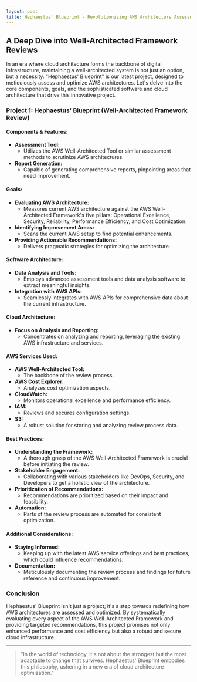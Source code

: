 ```yaml
---
layout: post
title: Hephaestus' Blueprint - Revolutionizing AWS Architecture Assessment
---
```

## A Deep Dive into Well-Architected Framework Reviews

In an era where cloud architecture forms the backbone of digital infrastructure, maintaining a well-architected system is not just an option, but a necessity. "Hephaestus' Blueprint" is our latest project, designed to meticulously assess and optimize AWS architectures. Let's delve into the core components, goals, and the sophisticated software and cloud architecture that drive this innovative project.

### Project 1: Hephaestus' Blueprint (Well-Architected Framework Review)

#### Components & Features:

- **Assessment Tool:** 
  - Utilizes the AWS Well-Architected Tool or similar assessment methods to scrutinize AWS architectures.
- **Report Generation:** 
  - Capable of generating comprehensive reports, pinpointing areas that need improvement.

#### Goals:

- **Evaluating AWS Architecture:** 
  - Measures current AWS architecture against the AWS Well-Architected Framework's five pillars: Operational Excellence, Security, Reliability, Performance Efficiency, and Cost Optimization.
- **Identifying Improvement Areas:** 
  - Scans the current AWS setup to find potential enhancements.
- **Providing Actionable Recommendations:** 
  - Delivers pragmatic strategies for optimizing the architecture.

#### Software Architecture:

- **Data Analysis and Tools:** 
  - Employs advanced assessment tools and data analysis software to extract meaningful insights.
- **Integration with AWS APIs:** 
  - Seamlessly integrates with AWS APIs for comprehensive data about the current infrastructure.

#### Cloud Architecture:

- **Focus on Analysis and Reporting:** 
  - Concentrates on analyzing and reporting, leveraging the existing AWS infrastructure and services.

#### AWS Services Used:

- **AWS Well-Architected Tool:** 
  - The backbone of the review process.
- **AWS Cost Explorer:** 
  - Analyzes cost optimization aspects.
- **CloudWatch:** 
  - Monitors operational excellence and performance efficiency.
- **IAM:** 
  - Reviews and secures configuration settings.
- **S3:** 
  - A robust solution for storing and analyzing review process data.

#### Best Practices:

- **Understanding the Framework:** 
  - A thorough grasp of the AWS Well-Architected Framework is crucial before initiating the review.
- **Stakeholder Engagement:** 
  - Collaborating with various stakeholders like DevOps, Security, and Developers to get a holistic view of the architecture.
- **Prioritization of Recommendations:** 
  - Recommendations are prioritized based on their impact and feasibility.
- **Automation:** 
  - Parts of the review process are automated for consistent optimization.

#### Additional Considerations:

- **Staying Informed:** 
  - Keeping up with the latest AWS service offerings and best practices, which could influence recommendations.
- **Documentation:** 
  - Meticulously documenting the review process and findings for future reference and continuous improvement.

### Conclusion

Hephaestus' Blueprint isn't just a project; it's a step towards redefining how AWS architectures are assessed and optimized. By systematically evaluating every aspect of the AWS Well-Architected Framework and providing targeted recommendations, this project promises not only enhanced performance and cost efficiency but also a robust and secure cloud infrastructure.

---

> "In the world of technology, it's not about the strongest but the most adaptable to change that survives. Hephaestus' Blueprint embodies this philosophy, ushering in a new era of cloud architecture optimization."
